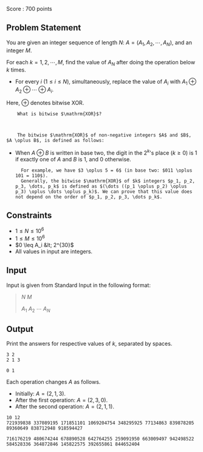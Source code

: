 Score : $700$ points

## Problem Statement

You are given an integer sequence of length $N$: $A=(A_1,A_2,\cdots,A_N)$, and an integer $M$.

For each $k=1,2,\cdots,M$, find the value of $A_N$ after doing the operation below $k$ times.

- For every $i$ ($1 \leq i \leq N$), simultaneously, replace the value of $A_i$ with $A_1 \oplus A_2 \oplus \cdots \oplus A_i$.

Here, $\oplus$ denotes bitwise $\mathrm{XOR}$.

    
        What is bitwise $\mathrm{XOR}$?
    
    

        The bitwise $\mathrm{XOR}$ of non-negative integers $A$ and $B$, $A \oplus B$, is defined as follows:
        

- When $A \oplus B$ is written in base two, the digit in the $2^k$'s place ($k \geq 0$) is $1$ if exactly one of $A$ and $B$ is $1$, and $0$ otherwise.

        For example, we have $3 \oplus 5 = 6$ (in base two: $011 \oplus 101 = 110$).  
        Generally, the bitwise $\mathrm{XOR}$ of $k$ integers $p_1, p_2, p_3, \dots, p_k$ is defined as $(\dots ((p_1 \oplus p_2) \oplus p_3) \oplus \dots \oplus p_k)$. We can prove that this value does not depend on the order of $p_1, p_2, p_3, \dots p_k$.
    

## Constraints

- $1 \leq N \leq 10^6$
- $1 \leq M \leq 10^6$
- $0 \leq A_i &lt; 2^{30}$
- All values in input are integers.

## Input

Input is given from Standard Input in the following format:

> $N$ $M$
> 
> $A_1$ $A_2$ $\cdots$ $A_N$

## Output

Print the answers for respective values of $k$, separated by spaces.

```input1
3 2
2 1 3
```

```output1
0 1
```

Each operation changes $A$ as follows.

- Initially: $A=(2,1,3)$.
- After the first operation: $A=(2,3,0)$.
- After the second operation: $A=(2,1,1)$.

```input2
10 12
721939838 337089195 171851101 1069204754 348295925 77134863 839878205 89360649 838712948 918594427
```

```output2
716176219 480674244 678890528 642764255 259091950 663009497 942498522 584528336 364872846 145822575 392655861 844652404
```